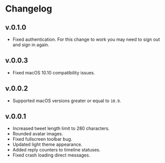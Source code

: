 # Changelog

## v.0.1.0

* Fixed authentication. For this change to work you may need to
sign out and sign in again.

## v.0.0.3

* Fixed macOS 10.10 compatibility issues.

## v.0.0.2

* Supported macOS versions greater or equal to `10.9`.

## v.0.0.1

* Increased tweet length limit to 280 characters.
* Rounded avatar images.
* Fixed fullscreen toolbar bug.
* Updated light theme appearance.
* Added reply counters to timeline statuses.
* Fixed crash loading direct messages.

